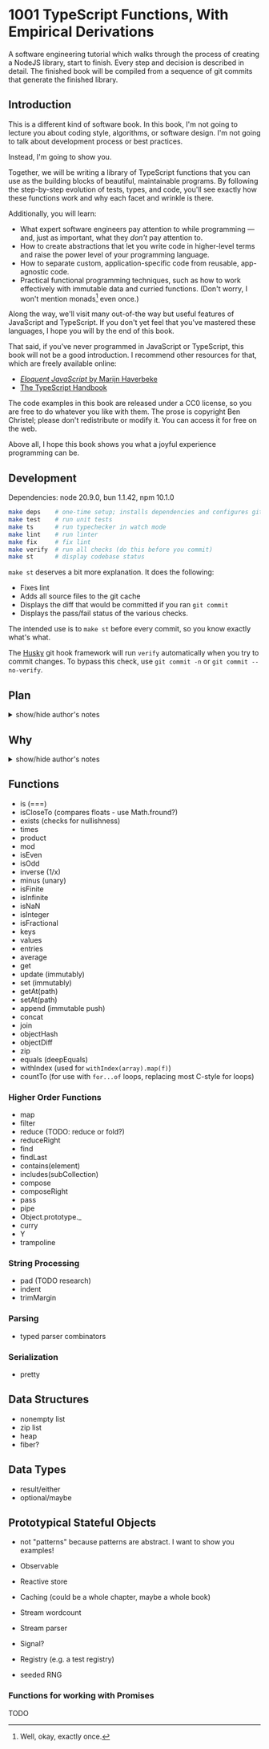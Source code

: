# 1001 TypeScript Functions, With Empirical Derivations

A software engineering tutorial which walks through the process of creating a NodeJS library, start to finish. Every step and decision is described in detail. The finished book will be compiled from a sequence of git commits that generate the finished library.

## Introduction

This is a different kind of software book. In this book, I'm not going to lecture you about coding style, algorithms, or software design. I'm not going to talk about development process or best practices.

Instead, I'm going to show you.

Together, we will be writing a library of TypeScript functions that you can use as the building blocks of beautiful, maintainable programs. By following the step-by-step evolution of tests, types, and code, you'll see exactly how these functions work and why each facet and wrinkle is there.

Additionally, you will learn:

- What expert software engineers pay attention to while programming — and, just as important, what they _don't_ pay attention to.
- How to create abstractions that let you write code in higher-level terms and raise the power level of your programming language.
- How to separate custom, application-specific code from reusable, app-agnostic code.
- Practical functional programming techniques, such as how to work effectively with immutable data and curried functions. (Don't worry, I won't mention monads[^monad] even once.)

[^monad]: Well, okay, exactly once.

Along the way, we'll visit many out-of-the way but useful features of JavaScript and TypeScript. If you don't yet feel that you've mastered these languages, I hope you will by the end of this book.

That said, if you've never programmed in JavaScript or TypeScript, this book will not be a good introduction. I recommend other resources for that, which are freely available online:

- [_Eloquent JavaScript_ by Marijn Haverbeke](https://eloquentjavascript.net/)
- [The TypeScript Handbook](https://www.typescriptlang.org/docs/handbook/intro.html)

The code examples in this book are released under a CC0 license, so you are free to do whatever you like with them. The prose is copyright Ben Christel; please don't redistribute or modify it. You can access it for free on the web.

Above all, I hope this book shows you what a joyful experience programming can be.

## Development

Dependencies: node 20.9.0, bun 1.1.42, npm 10.1.0

```sh
make deps    # one-time setup; installs dependencies and configures git hooks
make test    # run unit tests
make ts      # run typechecker in watch mode
make lint    # run linter
make fix     # fix lint
make verify  # run all checks (do this before you commit)
make st      # display codebase status
```

`make st` deserves a bit more explanation. It does the following:

- Fixes lint
- Adds all source files to the git cache
- Displays the diff that would be committed if you ran `git commit`
- Displays the pass/fail status of the various checks.

The intended use is to `make st` before every commit, so you know exactly what's what.

The [Husky](https://typicode.github.io/husky/) git hook framework will run `verify` automatically when you try to commit changes. To bypass this check, use `git commit -n` or `git commit --no-verify`.

## Plan

<details>
<summary>show/hide author's notes</summary>

I suspect that trying to write the code and prose together in one pass is going to be a nightmare. I'll certainly need to backtrack and fix up code at various points; if that also involves revisions to prose it will be much harder.

Therefore, my current plan is to implement the functions first, committing each step of the TDD cycle separately. That means one commit for red, a second commit for green, and possibly a third commit for refactor. I will maintain a notes file so I remember interesting decisions I made along the way.

Once the code is in a good state, I will start to write the prose, referencing specific commits for code examples. https://diff2html.xyz appears to be a good tool for converting git diffs to HTML. A template syntax like this should suffice:

```
{{diff [commit sha] --context-lines 5}}
```

If I'm using mdsite, that probably means writing a plugin system for it, which I've been meaning to do anyway.

</details>

## Why

<details>
<summary>show/hide author's notes</summary>

I have several reasons for working on this particular project.

1. Programmers who want to improve their craft face a hurdle: they don't encounter many examples of good code. They have to go out of their way to find such examples. The search is difficult. Good code is typically not labeled as such. No one is directing their attention to it. As a result, it's hard for new programmers to develop good taste in software.
2. Reading good code isn't enough to know how to write it. The process of programming rarely mirrors the finished product in structure. To learn to program well, one needs to see what good process looks like — but it should be a somewhat sanitized, curated version of the process, with the false starts and mistakes abridged, and called out as soon as they happen.
3. A common design problem I see in my daily work is that programs do not cleanly separate different domains or layers of abstraction. This lack of distinction makes the program harder to understand, and its parts impossible to reuse safely. In order to separate domains, one needs to be able to distinguish (at least) between application-specific and application-agnostic functions. It becomes easier to recognize application-agnostic functionality in a program when one has a ready-made concept, already learned, which fits the functionality. The library developed in this tutorial provides a vocabulary of such concepts.
4. Another design problem I often see is that parsing and serialization are not distinguished from core business logic. The result is that all of the code is more complex and error-prone than it needs to be. I'd like to believe this problem arises because programmers aren't comfortable writing parsers and serializers, or don't know patterns for doing so. This tutorial will hopefully build that comfort and introduce those patterns.
5. The final problem I aim to address is software development's lack of empiricism. By empiricism, I mean simply the engineer's ability to articulate why each facet or distinction in a design exists, by pointing out a specific, concrete problem that would occur if the distinction were not there. The lack of empiricism in software leads to designs that are more complicated, and thus more expensive to change, than they need to be. It also creates an atmosphere where engineers fear making significant changes to existing code, because they don't know what they might accidentally break. In this tutorial, I take an empirical approach, using examples of desired behavior to motivate each step in the evolution of the code. (Yes, this means TDD.) I have found the way of thinking that TDD teaches to be very valuable, whether or not I choose to write tests for any particular bit of code.

</details>

## Functions

- is (===)
- isCloseTo (compares floats - use Math.fround?)
- exists (checks for nullishness)
- times
- product
- mod
- isEven
- isOdd
- inverse (1/x)
- minus (unary)
- isFinite
- isInfinite
- isNaN
- isInteger
- isFractional
- keys
- values
- entries
- average
- get
- update (immutably)
- set (immutably)
- getAt(path)
- setAt(path)
- append (immutable push)
- concat
- join
- objectHash
- objectDiff
- zip
- equals (deepEquals)
- withIndex (used for `withIndex(array).map(f)`)
- countTo (for use with `for...of` loops, replacing most C-style for loops)

### Higher Order Functions

- map
- filter
- reduce (TODO: reduce or fold?)
- reduceRight
- find
- findLast
- contains(element)
- includes(subCollection)
- compose
- composeRight
- pass
- pipe
- Object.prototype._
- curry
- Y
- trampoline

### String Processing

- pad (TODO research)
- indent
- trimMargin

### Parsing

- typed parser combinators

### Serialization

- pretty

## Data Structures

- nonempty list
- zip list
- heap
- fiber?

## Data Types

- result/either
- optional/maybe

## Prototypical Stateful Objects

- not "patterns" because patterns are abstract. I want to show you examples!

- Observable
- Reactive store
- Caching (could be a whole chapter, maybe a whole book)
- Stream wordcount
- Stream parser
- Signal?
- Registry (e.g. a test registry)
- seeded RNG

### Functions for working with Promises

TODO